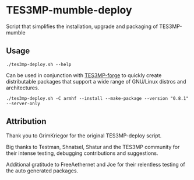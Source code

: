 # TES3MP-mumble-deploy

Script that simplifies the installation, upgrade and packaging of TES3MP-mumble


## Usage

```
./tes3mp-deploy.sh --help
```

Can be used in conjunction with [TES3MP-forge](https://github.com/GrimKriegor/TES3MP-forge) to quickly create distributable packages that support a wide range of GNU/Linux distros and architectures.

```
./tes3mp-deploy.sh -C armhf --install --make-package --version "0.8.1" --server-only
```


## Attribution

Thank you to GrimKriegor for the original TES3MP-deploy script.

Big thanks to Testman, Shnatsel, Shatur and the TES3MP community for their intense testing, debugging contributions and suggestions.

Additional gratitude to FreeAethernet and Joe for their relentless testing of the auto generated packages.
